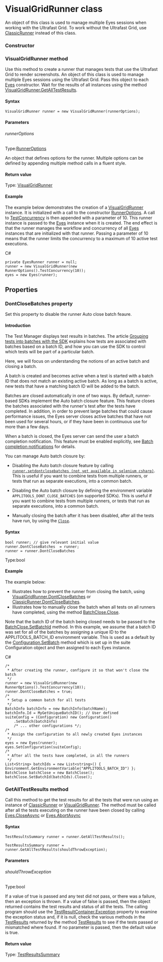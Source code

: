 # VisualGridRunner class

An object of this class is used to manage multiple Eyes sessions when working with the Ultrafast Grid.
To work without the Ultrafast Grid, use [ClassicRunner](./classicrunner) instead of this class.

### Constructor  
### VisualGridRunner method
Use this method to create a runner that manages tests that use the Ultrafast Grid to render screenshots.
An object of this class is used to manage multiple Eyes sessions using the Ultrafast Grid. Pass this object to each [Eyes](./eyes-method) constructor. Wait for the results of all instances using the method [VisualGridRunner.GetAllTestResults](#getalltestresults-method).

#### Syntax 
 ``` 
VisualGridRunner runner = new VisualGridRunner(runnerOptions);
 ``` 

 #### Parameters 
 ###### runnerOptions 
  
 Type:[RunnerOptions](./runneroptions) 
  
 An object that defines options for the runner. Multiple options can be defined by appending multiple method calls in a fluent style. 
  
 #### Return value 
Type: [VisualGridRunner](./visualgridrunner)

 #### Example 
The example below demonstrates the creation of a [VisualGridRunner](./visualgridrunner-method) instance. It is initialized with a call to the constructor [RunnerOptions](./runneroptions-method). A call to [TestConcurrency](./runneroptions#testconcurrency-method) is then appended with a parameter of 10. This runner instance is passed to the [Eyes](./eyes) instance when it is created. The end effect is that the runner manages the workflow and concurrency of all [Eyes](./eyes) instances that are initialized with that runner. Passing a parameter of 10 means that the runner limits the concurrency to a maximum of 10 active test executions.

C#

    private EyesRunner runner = null;
    runner = new VisualGridRunner(new RunnerOptions().TestConcurrency(10)); 
    eyes = new Eyes(runner); 
## Properties 
### DontCloseBatches property
Set this property to disable the runner Auto close batch feaure.

#### Introduction 
The Test Manager displays test results in batches. The article [Grouping tests into batches with the SDK](https://applitools.com/docs/topics/working-with-test-batches/how-to-group-tests-into-batches.html) explains how tests are associated with batches based on a batch ID, and how you can use the SDK to control which tests will be part of a particular batch.

Here, we will focus on understanding the notions of an active batch and closing a batch.

A batch is created and becomes active when a test is started with a batch ID that does not match an existing active batch. As long as a batch is active, new tests that have a matching batch ID will be added to the batch.

Batches are closed automatically in one of two ways. By default, runner-based SDKs implement the Auto batch closure feature. This feature closes the batches associated with the runner's test after the tests have completed. In addition, in order to prevent large batches that could cause performance issues, the Eyes server closes active batches that have not been used for several hours, or if they have been in continuous use for more than a few days.

When a batch is closed, the Eyes server can send the user a batch completion notification. This feature must be enabled explicitly, see [Batch completion notifications](https://applitools.com/docs/features/batch-completion-notifications.html) for details.

You can manage Auto batch closure by:

*   Disabling the Auto batch closure feature by calling [`runner.setdontclosebatches (not yet available in selenium csharp)`](#). This is useful if you want to combine tests from multiple runners, or tests that run as separate executions, into a common batch.
    
*   Disabling the Auto batch closure by defining the environment variable `APPLITOOLS_DONT_CLOSE_BATCHES` (on supported SDKs). This is useful if you want to combine tests from multiple runners, or tests that run as separate executions, into a common batch.
    
*   Manually closing the batch after it has been disabled, after all the tests have run, by using the [`Close`](#close-method).

#### Syntax 
 ``` 
bool runner; // give relevant initial value
runner.DontCloseBatches  = runner;
runner = runner.DontCloseBatches
 ``` 
 
 Type:bool

 #### Example 
The example below:

*   Illustrates how to prevent the runner from closing the batch, using [VisualGridRunner.DontCloseBatches](#) or [ClassicRunner.DontCloseBatches](./classicrunner#setdontclosebatches-method).
*   Illustrates how to manually close the batch when all tests on all runners have completed, using the method [BatchClose.Close](./batchclose#close-method).

Note that the batch ID of the batch being closed needs to be passed to the [BatchClose.SetBatchId](./batchclose#setbatchid-method) method. In this example, we assume that a batch ID was set for all of the batches by assigning a unique ID to the APPLITOOLS\_BATCH\_ID environment variable. This is used as a default by the [Configuration.SetBatch](./configuration#setbatch-method) method which is set up in the suite Configuration object and then assigned to each Eyes instance.

C#

    /*
     * After creating the runner, configure it so that won't close the batch
     */
    runner = new VisualGridRunner(new RunnerOptions().TestConcurrency(10));
    runner.DontCloseBatches = true;
    /*
     * Setup a common batch for all tests
     */
    BatchInfo batchInfo = new BatchInfo(batchName);
    batchInfo.Id = MyGetUniqueBatchID(); // User defined
    suiteConfig = (Configuration) new Configuration() 
        .SetBatch(batchInfo)
        /* ... other configurations */; 
    /* 
     * Assign the configuration to all newly created Eyes instances
     */
    eyes = new Eyes(runner);
    eyes.SetConfiguration(suiteConfig);
    /*
     * After all the tests have completed, in all the runners
     */
    List<String> batchIds = new List<string>() { Environment.GetEnvironmentVariable("APPLITOOLS_BATCH_ID") };
    BatchClose batchClose = new BatchClose();
    batchClose.SetBatchId(batchIds).Close(); 

### GetAllTestResults method
Call this method to get the test results for all the tests that were run using an instance of [ClassicRunner](./classicrunner) or [VisualGridRunner](./visualgridrunner).
The method must be called after all the tests executing on the runner have been closed by calling [Eyes.CloseAsync](./eyes#closeasync-method) or [Eyes.AbortAsync](./eyes#abortasync-method)

#### Syntax 
 ``` 
TestResultsSummary runner = runner.GetAllTestResults();

TestResultsSummary runner = runner.GetAllTestResults(shouldThrowException);
 ``` 

 #### Parameters 
 ###### shouldThrowException 
  
 Type:bool 
  
 If a value of true is passed and any test did not pass, or there was a failure, then an exception is thrown. If a value of false is passed, then the object returned contains the test results and status of all the tests. The calling program should use the [TestResultContainer.Exception](./testresultcontainer#getexception-property) property to examine the exception status and, if it is null, check the various methods in the [TestResults](./testresults-method) returned by the method [TestResults](./testresultcontainer#gettestresults-method) to see if the tests passed or mismatched where found. If no parameter is passed, then the default value is true. 
  
 #### Return value 
Type: [TestResultsSummary](./testresultssummary)
        
  
